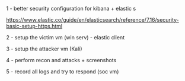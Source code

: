 1 - better security configuration for kibana + elastic s 

https://www.elastic.co/guide/en/elasticsearch/reference/7.16/security-basic-setup-https.html


2 - setup the victim vm (win serv)
    - elastic client

3 - setup the attacker vm (Kali)

4 - perform recon and attacks + screenshots 
 
5 - record all logs and try to respond (soc vm)